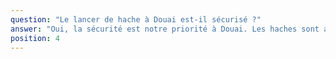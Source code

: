 ```yaml
---
question: "Le lancer de hache à Douai est-il sécurisé ?"
answer: "Oui, la sécurité est notre priorité à Douai. Les haches sont adaptées et nos animateurs rappellent les consignes essentielles (respect des distances, gestes sécurisés, port de chaussures fermées). Les cibles sont sécurisées et des pauses sont prévues."
position: 4
---
```

